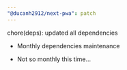 ```yaml
---
"@ducanh2912/next-pwa": patch
---
```


chore(deps): updated all dependencies

- Monthly dependencies maintenance

- Not so monthly this time...
